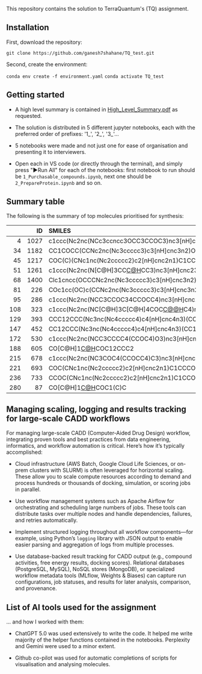 This repository contains the solution to TerraQuantum's (TQ) assignment.

## Installation

First, download the repository:

`git clone https://github.com/ganesh7shahane/TQ_test.git`

Second, create the environment:

`conda env create -f environment.yaml`
`conda activate TQ_test`

## Getting started

- A high level summary is contained in [High_Level_Summary.pdf](https://github.com/ganesh7shahane/TQ_test/blob/main/High_Level_Summary.pdf) as requested.

- The solution is distributed in 5 different jupyter notebooks, each with the preferred order of prefixes: '1_', '2_', '3_'...

- 5 notebooks were made and not just one for ease of organisation and presenting it to interviewers.

- Open each in VS code (or directly through the terminal), and simply press "▶️Run All" for each of the notebooks: first notebook to run should be `1_Purchasable_compounds.ipynb`, next one should be `2_PrepareProtein.ipynb` and so on.

## Summary table
The following is the summary of top molecules prioritised for synthesis:

|     |   ID | SMILES                                                      | CatalogID                    |   best_affinity_kcal_per_mol |    LE |    LOGP |   HB_donors |    MW |
|----:|-----:|:------------------------------------------------------------|:-----------------------------|-----------------------------:|------:|--------:|------------:|------:|
|   4 | 1027 | c1ccc(Nc2nc(NCc3ccncc3OCC3CCOC3)nc3[nH]cnc23)cc1            | s_27____10228314____10803818 |                       -9.322 | 0.301 | 2.21485 |           3 | 417.5 |
|  34 | 1182 | CC1COCC(CCNc2nc(Nc3ccccc3)c3[nH]cnc3n2)O1                   | s_27____25523224____10803818 |                       -9.188 | 0.353 | 2.11777 |           3 | 354.4 |
|  45 | 1217 | COC(C)(CNc1nc(Nc2ccccc2)c2[nH]cnc2n1)C1CCOCC1               | s_27____20762476____10803818 |                       -9.091 | 0.325 | 2.5621  |           3 | 382.5 |
|  51 | 1261 | c1ccc(Nc2nc(N[C@H]3CC[C@H](Oc4cnccn4)CC3)nc3[nH]cnc23)cc1   | s_27____12806124____10803818 |                       -9.205 | 0.307 | 2.75276 |           3 | 402.5 |
|  68 | 1400 | Clc1cncc(OCCCNc2nc(Nc3ccccc3)c3[nH]cnc3n2)n1                | s_27____25541468____10803818 |                       -9.094 | 0.325 | 2.53429 |           3 | 396.8 |
|  81 |  226 | COc1cc(OC)c(CCNc2nc(Nc3ccccc3)c3[nH]cnc3n2)cn1              | s_27____16908938____10803818 |                       -9.056 | 0.312 | 2.92152 |           3 | 391.4 |
|  95 |  286 | c1ccc(Nc2nc(NCC3CCOC34CCOCC4)nc3[nH]cnc23)cc1               | s_27____25521308____10803818 |                       -9.437 | 0.337 | 1.75067 |           3 | 380.5 |
| 108 |  323 | c1ccc(Nc2nc(NC[C@H]3C[C@H]4COC[C@@H](C3)C4)nc3[nH]cnc23)cc1 | m_27____25523998____10803818 |                       -9.396 | 0.348 | 2.97952 |           3 | 364.5 |
| 129 |  393 | CCC12CCC(Nc3nc(Nc4ccccc4)c4[nH]cnc4n3)(CO1)C2               | m_27____19140552____10803818 |                       -9.244 | 0.356 | 2.9406  |           3 | 350.4 |
| 147 |  452 | CC12CCC(Nc3nc(Nc4ccccc4)c4[nH]cnc4n3)(CC1)CO2               | m_27____25557544____10803818 |                       -9.539 | 0.367 | 2.93545 |           3 | 350.4 |
| 172 |  530 | c1ccc(Nc2nc(NCC3CCCC4(CCOC4)O3)nc3[nH]cnc23)cc1             | s_27____14051036____10803818 |                       -9.198 | 0.329 | 2.5351  |           3 | 380.5 |
| 188 |  605 | CO[C@H]1[C@H](Nc2nc(Nc3ccccc3)c3[nH]cnc3n2)COC12CCC2        | s_27____20349660____10803818 |                       -9.558 | 0.354 | 2.53491 |           3 | 366.4 |
| 215 |  678 | c1ccc(Nc2nc(NC3COC4(CCOCC4)C3)nc3[nH]cnc23)cc1              | s_27____25521160____10803818 |                       -9.702 | 0.359 | 1.63313 |           3 | 366.4 |
| 221 |  693 | COC(CNc1nc(Nc2ccccc2)c2[nH]cnc2n1)C1CCCOC1                  | s_27____13903878____10803818 |                       -9.075 | 0.336 | 2.32308 |           3 | 368.4 |
| 236 |  733 | CCOC(CNc1nc(Nc2ccccc2)c2[nH]cnc2n1)C1CCOC1                  | s_27____17757172____10803818 |                       -9.017 | 0.334 | 2.23532 |           3 | 368.4 |
| 280 |   87 | CO[C@H]1[C@H](Nc2nc(Nc3ccccc3)c3[nH]cnc3n2)COC1(C)C         | m_27____18799958____10803818 |                       -9.104 | 0.35  | 2.39816 |           3 | 354.4 |


## Managing scaling, logging and results tracking for large-scale CADD workflows

For managing large-scale CADD (Computer-Aided Drug Design) workflow, integrating proven tools and best practices from data engineering, informatics, and workflow automation is critical. Here’s how it’s typically accomplished:

- Cloud infrastructure (AWS Batch, Google Cloud Life Sciences, or on-prem clusters with SLURM) is often leveraged for horizontal scaling. These allow you to scale compute resources according to demand and process hundreds or thousands of docking, simulation, or scoring jobs in parallel.

- Use workflow management systems such as Apache Airflow for orchestrating and scheduling large numbers of jobs. These tools can distribute tasks over multiple nodes and handle dependencies, failures, and retries automatically.

- Implement structured logging throughout all workflow components—for example, using Python’s `logging` library with JSON output to enable easier parsing and aggregation of logs from multiple processes.

- Use database-backed result tracking for CADD output (e.g., compound activities, free energy results, docking scores). Relational databases (PostgreSQL, MySQL), NoSQL stores (MongoDB), or specialized workflow metadata tools (MLflow, Weights & Biases) can capture run configurations, job statuses, and results for later analysis, comparison, and provenance.


## List of AI tools used for the assignment
... and how I worked with them:

- ChatGPT 5.0 was used extensively to write the code. It helped me write majority of the helper functions contained in the notebooks. Perplexity and Gemini were used to a minor extent.
  
- Github co-pilot was used for automatic completions of scripts for visualisation and analysing molecules.
